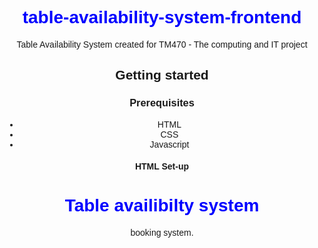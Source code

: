 # table-availability-system-frontend
Table Availability System created for TM470 - The computing and IT project

## Getting started

### Prerequisites

- HTML
- CSS
- Javascript

#### HTML Set-up

<!DOCTYPE html>
<html lang="en">
<head>
    <meta charset="UTF-8">
    <meta name="viewport" content="width=device-width, initial-scale=1.0">
    <title>Basic Frontend Page</title>
    <style>
        body {
            font-family: sans-serif;
            text-align: center;
        }
        h1 {
            color: blue;
        }
    </style>
</head>
<body>
    <h1>Table availibilty system</h1>
    <p>booking system.</p>
</body>
</html>

